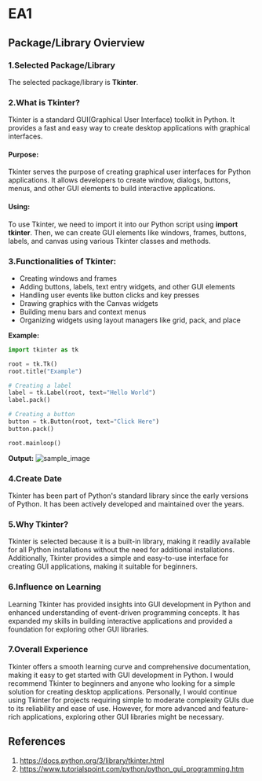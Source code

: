 # EA1

## Package/Library Ovierview

### 1.Selected Package/Library
   The selected package/library is __Tkinter__.

### 2.What is Tkinter?
   Tkinter is a standard GUI(Graphical User Interface) toolkit in Python. It provides
a fast and easy way to create desktop applications with graphical interfaces.

#### Purpose:
   Tkinter serves the purpose of creating graphical user interfaces for Python
applications. It allows developers to create window, dialogs, buttons, menus, and
other GUI elements to build interactive applications.
   
#### Using:
   To use Tkinter, we need to import it into our Python script using __import tkinter__.
Then, we can create GUI elements like windows, frames, buttons, labels, and canvas using
various Tkinter classes and methods.

 

### 3.Functionalities of Tkinter:
   + Creating windows and frames
   + Adding buttons, labels, text entry widgets, and other GUI elements
   + Handling user events like button clicks and key presses
   + Drawing graphics with the Canvas widgets
   + Building menu bars and context menus
   + Organizing widgets using layout managers like grid, pack, and place
   
 __Example:__
```python
import tkinter as tk

root = tk.Tk()
root.title("Example")

# Creating a label
label = tk.Label(root, text="Hello World")
label.pack()

# Creating a button
button = tk.Button(root, text="Click Here")
button.pack()

root.mainloop()
```
 __Output:__
![sample_image](exploration-activity-1-SarunWeerakul/sample_image.png)

### 4.Create Date
   Tkinter has been part of Python's standard library since the early versions of Python.
It has been actively developed and maintained over the years.

### 5.Why Tkinter?
   Tkinter is selected because it is a built-in library, making it readily available for
all Python installations without the need for additional installations. Additionally,
Tkinter provides a simple and easy-to-use interface for creating GUI applications,
making it suitable for beginners.

### 6.Influence on Learning
   Learning Tkinter has provided insights into GUI development in Python and enhanced
understanding of event-driven programming concepts. It has expanded my skills in building
interactive applications and provided a foundation for exploring other GUI libraries.

### 7.Overall Experience
   Tkinter offers a smooth learning curve and comprehensive documentation, making it easy
to get started with GUI development in Python. I would recommend Tkinter to beginners
and anyone who looking for a simple solution for creating desktop applications.
   Personally, I would continue using Tkinter for projects requiring simple to moderate
complexity GUIs due to its reliability and ease of use. However, for more advanced and
feature-rich applications, exploring other GUI libraries might be necessary. 
   
## References
  1. https://docs.python.org/3/library/tkinter.html
  2. https://www.tutorialspoint.com/python/python_gui_programming.htm

